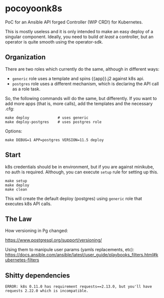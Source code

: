 # pocoyoonk8s

PoC for an Ansible API forged Controller (WIP CRD!) for Kubernetes.

This is mostly useless and it is only intended to make an easy deploy of 
a singular component. Ideally, you need to build _at least_ a controller,
but an operator is quite smooth using the operator-sdk.


## Organization

There are two roles which currently do the same, although in different ways:

- `generic` role uses a template and spins {{app}}.j2 against k8s api. 
- `postgres` role uses a different mechanism, which is declaring the API call as a
   role task.

So, the following commands will do the same, but differently. If you want to add
more apps (that is, more calls), add the templates and the necessary .cfg:

```
make deploy             # uses generic
make deploy-postgres    # uses postgres role
```

Options:

```
make DEBUG=1 APP=postgres VERSION=11.5 deploy
```

## Start

k8s credentials should be in environment, but if you are against minikube, no auth is required.
Although, you can execute `setup` rule for setting up this.

```
make setup
make deploy
make clean
```

This will create the default deploy (postgres) using `generic` role that executes k8s API calls.


## The Law

How versioning in Pg changed:

https://www.postgresql.org/support/versioning/


Using them to manipule user params (yamls replacements, etc):
https://docs.ansible.com/ansible/latest/user_guide/playbooks_filters.html#kubernetes-filters


## Shitty dependencies

```
ERROR: k8s 0.11.0 has requirement requests==2.13.0, but you'll have requests 2.22.0 which is incompatible.
```
